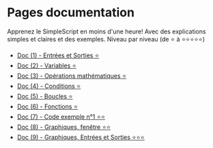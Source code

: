 # Pages documentation
Apprenez le SimpleScript en moins d'une heure! Avec des explications simples et claires et des exemples.
Niveau par niveau (de ⭐ à ⭐⭐⭐⭐⭐)

* [Doc (1) - Entrées et Sorties ⭐](1%20-%20Entrées%20et%20Sorties.md)
* [Doc (2) - Variables ⭐](2%20-%20Variables.md)
* [Doc (3) - Opérations mathématiques ⭐](3%20-%20Opérations%20mathématiques.md)
* [Doc (4) - Conditions ⭐](4%20-%20Conditions.md)
* [Doc (5) - Boucles ⭐](5%20-%20Boucles.md)
* [Doc (6) - Fonctions ⭐](6%20-%20Fonctions.md)
* [Doc (7) - Code exemple n°1 ⭐⭐](7%20-%20Exemple%20de%20code%20n°1.md)
* [Doc (8) - Graphiques, fenêtre ⭐⭐](8%20-%20Graphiques%2C%20fenêtre.md)
* [Doc (9) - Graphiques, Entrées et Sorties ⭐⭐⭐](9%20-%20Graphiques%2C%20entrées%20et%20sorties.md)
